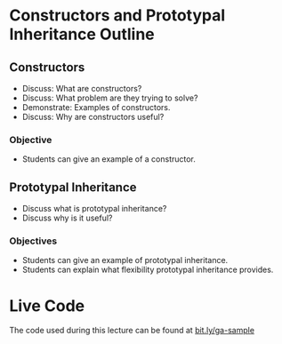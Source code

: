 # Constructors and Prototypal Inheritance Outline
## Constructors
* Discuss: What are constructors?
* Discuss: What problem are they trying to solve?
* Demonstrate: Examples of constructors.
* Discuss: Why are constructors useful?

### Objective
* Students can give an example of a constructor.

## Prototypal Inheritance
* Discuss what is prototypal inheritance?
* Discuss why is it useful?

### Objectives
* Students can give an example of prototypal inheritance.
* Students can explain what flexibility prototypal inheritance provides.

# Live Code
The code used during this lecture can be found at [bit.ly/ga-sample](http://bit.ly/ga-sample)
